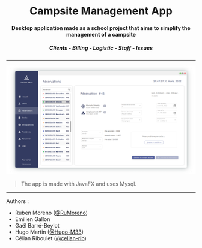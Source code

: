 <h1 align="center">
Campsite Management App
</h1>

<h4 align="center">
  Desktop application made as a school project that aims to simplify the management of a campsite
</h4>

<h5 align="center">
  Clients - Billing - Logistic - Staff - Issues
</h5>

---

![](./assets/resa_scene.png)
> The app is made with JavaFX and uses Mysql.

---

Authors :
- Ruben Moreno ([@RuMoreno](https://github.com/RuMoreno))
- Emilien Gallon
- Gaël Barré-Beylot
- Hugo Martin ([@Hugo-M33](https://github.com/Hugo-M33))
- Célian Riboulet ([@celian-rib](https://github.com/celian-rib))
